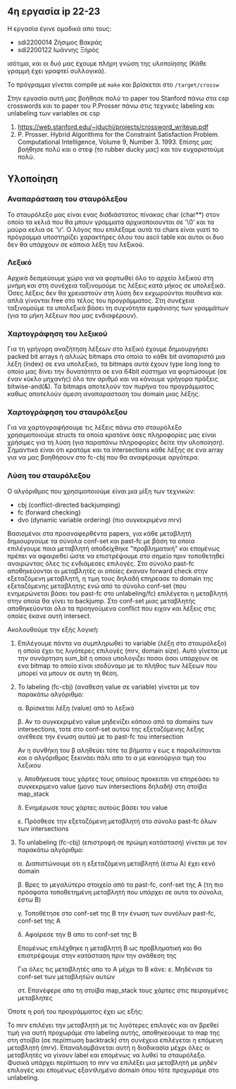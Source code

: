## 4η εργασία ip 22-23

Η εργασία έγινε ομαδικά απο τους:
- sdi2200014 Ζήσιμος Βακράς
- sdi2200122 Ιωάννης Ξηρός 

ισότιμα, και οι δυό μας έχουμε πλήρη γνώση της υλοποίησης (Κάθε γραμμή έχει γραφτεί συλλογικά).

Το πρόγραμμα γίνεται compile με `make` και βρίσκεται στο `/target/crossw`

Στην εργασία αυτή μας βοήθησε πολύ το paper του Stanford πάνω στα csp crosswords
και το paper του P.Prosser πάνω στις τεχνικές labeling και unlabeling των variables σε csp
1. https://web.stanford.edu/~jduchi/projects/crossword_writeup.pdf
2. P. Prosser. Hybrid Algorithms for the Constraint Satisfaction Problem.
Computational Intelligence, Volume 9, Number 3. 1993.
Επίσης μας βοήθησε πολύ και ο στεφ (το rubber ducky μας) και τον ευχαριστούμε πολύ.

## Υλοποίηση
### Αναπαράσταση του σταυρόλεξου


Το σταυρόλεξο μας είναι ενας δισδιάστατος πίνακας char (char**) στον οποίο
τα κελιά που θα μπουν γραμματα αρχικοποιουνται σε '\0' και τα μαύρα κελια
σε '\r'. Ο λόγος που επιλέξαμε αυτά τα chars είναι γιατί το πρόγραμμα 
υποστηρίζει χαρακτήρες όλου του ascii table και αυτοι οι δυο δεν θα υπάρχουν 
σε κάποια λέξη του λεξικού.


### Λεξικό 


Αρχικά δεσμεύουμε χώρο για να φορτωθεί όλο το αρχείο λεξικού στη μνήμη και στη συνέχεια 
ταξινομούμε τις λέξεις κατά μήκος σε υπολεξικά. Όσες λέξεις δεν θα χρειαστούν 
στη λύση δεν εκχωρούνται πουθενα και απλά γίνονται free στο τέλος του
προγράμματος. Στη συνέχεια ταξινομούμε τα υπολεξικά βάσει τη συχνότητα 
εμφάνισης των γραμμάτων (για τα μήκη λέξεων που μας ενδιαφέρουν).


### Χαρτογράφηση του λεξικού 


Για τη γρήγορη αναζήτηση λέξεων στο λεξικό έχουμε δημιουργήσει packed bit 
arrays ή αλλιώς bitmaps στα οποία το κάθε bit αναπαριστά μια λέξη (index) 
σε ενα υπολεξικό, τα bitmaps αυτά έχουν type long long το οποίο μας δίνει 
την δυνατότητα σε ενα 64bit σύστημα να φορτώσουμε (σε έναν κύκλο μηχανής)
όλο τον αριθμό και να κάνουμε γρήγορα πράξεις bitwise-and(&).
Τα bitmaps αποτελούν τον πυρήνα του προγράμματος καθως αποτελούν άμεση 
αναπαρασταση του domain μιας λέξης.


### Χαρτογράφηση του σταυρόλεξου


Για να χαρτογραφήσουμε τις λέξεις πάνω στο σταυρόλεξο χρησιμοποιούμε structs
τα οποία κρατάνε όσες πληροφορίες μας είναι χρήσιμες για τη λύση (για παραπάνω 
πληροφορίες δείτε την υλοποίηση). Σημαντικό είναι ότι κρατάμε και τα intersections
κάθε λέξης σε ενα array για να μας βοηθήσουν στο fc-cbj που θα αναφέρουμε αργότερα.


### Λύση του σταυρόλεξου 


Ο αλγόριθμος που χρησιμοποιούμε είναι μια μίξη των τεχνικών:
- cbj (conflict-directed backjumping) 
- fc (forward checking)
- dvo (dynamic variable ordering) (πιο συγκεκριμένα mrv)


Βασισμένοι στα προαναφερθέντα papers, για κάθε μεταβλητή δημιουργούμε 
τα σύνολα conf-set και past-fc με βάση τα οποία επιλέγουμε ποια μεταβλητή 
αποδείχθηκε "προβληματική" και επομένως πρέπει να αφαιρεθεί ώστε να 
επιστρέψουμε στο σημείο πριν τοποθετηθεί αναιρώντας όλες τις ενδιάμεσες επιλογές.
Στο σύνολο past-fc αποθηκεύονται οι μεταβλητές οι οποίες έκαναν forward check 
στην εξεταζόμενη μεταβλητή, η τιμη τους δηλαδή επηρεασε το domain της εξεταζόμενης μεταβλητης
ενώ από το σύνολο conf-set (που ενημερώνεται βάσει του past-fc στο unlabeling/fc) 
επιλέγεται η μεταβλητή στην οποία θα γίνει το backjump. Στο conf-set μιας μεταβλητής 
αποθηκεύονται όλα τα προηγούμενα conflict που ειχαν και λέξεις στις οποίες έκανε αυτή intersect.


Ακολουθούμε την εξής λογική:


1. Επιλέγουμε πάντα να συμπληρωθεί το variable (λέξη στο σταυρόλεξο) η οποία 
έχει τις λιγότερες επιλογές (mrv, domain size). Αυτό γίνεται με την συνάρτηση 
sum_bit η οποια υπολογιζει ποσοι άσοι υπάρχουν σε ενα bitmap 
το οποίο είναι ισοδύναμο με το πλήθος των λέξεων που μπορεί να μπουν σε αυτη τη θέση.


2. Το labeling (fc-cbj) (αναθεση value σε variable) γίνεται με τον παρακάτω αλγόριθμο:

    α. Βρίσκεται λέξη (value) από το λεξικό
   
    β. Αν το συγκεκριμένο value μηδενίζει κάποιο από τα domains των
    intersections, τοτε στο conf-set αυτού της εξεταζόμενης λεξης
    ανέθεσε την ένωση αυτού με το past-fc του intersection

    Αν η συνθήκη του β αληθεύει τότε τα βήματα γ εως ε παραλείπονται 
    και ο αλγόριθμος ξεκινάει πάλι απο το α με καινούργια τιμη του λεξικου
        
    γ. Αποθήκευσε τους χάρτες τους οποίους προκειται να επηρεάσει το συγκεκριμενο value
    (μονο των intersections δηλαδή) στη στοίβα map_stack
   
    δ. Ενημέρωσε τους χάρτες αυτούς βάσει του value
   
    ε. Πρόσθεσε την εξεταζόμενη μεταβλητή στο σύνολο past-fc όλων των intersections

3. Το unlabeling (fc-cbj) (επιστροφή σε πρώιμη κατάσταση) γίνεται με τον παρακάτω αλγόριθμο:

    α. Διαπιστώνουμε οτι η εξεταζόμενη μεταβλητή (έστω Α) έχει κενό domain
   
    β. Βρες το μεγαλύτερο στοιχείο από τα past-fc, conf-set της Α
    (τη πιο πρόσφατα τοποθετημένη μεταβλητή που υπάρχει σε αυτα τα σύνολα, έστω B)
   
    γ. Τοποθέτησε στο conf-set της B την ένωση των συνόλων past-fc, conf-set της Α
   
    δ. Αφαίρεσε την Β απο το conf-set της Β

    Επομένως επιλέχθηκε η μεταβλητή Β ως προβληματική 
    και θα επιστρέψουμε στην κατάσταση πριν την ανάθεση της

    Για όλες τις μεταβλητές απο το Α μέχρι το Β κάνε:
    ε. Μηδένισε τα conf-set των μεταβλητών αυτών
   
    στ. Επανέφερε απο τη στοίβα map_stack τους χάρτες στις πειραγμένες μεταβλητες

Όποτε η ροή του προγράμματος έχει ως εξής:

Το mrv επιλέγει την μεταβλητή με τις λιγότερες επιλογές και αν βρεθεί τιμή για αυτή προχωράμε στο
labeling αυτής, αποθηκεύουμε το map της στη στοίβα (σε περίπτωση backtrack) στη συνέχεια επιλέγεται
η επόμενη μεταβλητή (mrv). Επαναλαμβάνεται αυτή η διαδικασία μέχρι όλες οι μεταβλητές να γίνουν label
και επομένως να λυθεί το σταυρόλεξο. Φυσικά υπάρχει περίπτωση το mrv να επιλέξει μια μεταβλητή με μηδέν
επιλογές και επομένως εξαντλημένο domain όπου τότε προχωράμε στο unlabeling.

